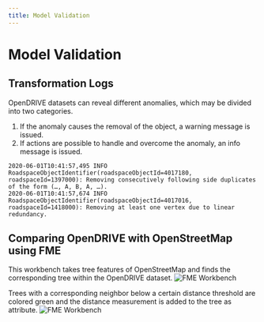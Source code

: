 ```yaml
---
title: Model Validation
---
```


# Model Validation

## Transformation Logs

OpenDRIVE datasets can reveal different anomalies, which may be divided into two categories.
1. If the anomaly causes the removal of the object, a warning message is issued.
2. If actions are possible to handle and overcome the anomaly, an info message is issued.

```text
2020-06-01T10:41:57,495 INFO  RoadspaceObjectIdentifier(roadspaceObjectId=4017180, roadspaceId=1397000): Removing consecutively following side duplicates of the form (…, A, B, A, …).
2020-06-01T10:41:57,674 INFO  RoadspaceObjectIdentifier(roadspaceObjectId=4017016, roadspaceId=1418000): Removing at least one vertex due to linear redundancy.
```

## Comparing OpenDRIVE with OpenStreetMap using FME

This workbench takes tree features of OpenStreetMap and finds the corresponding tree within the OpenDRIVE dataset.
![FME Workbench](/assets/media/demos/model-validation-fme-workbench.png)

Trees with a corresponding neighbor below a certain distance threshold are colored green and the distance measurement is added to the tree as attribute.
![FME Workbench](/assets/media/demos/model-validation-fme-inspector.png)
